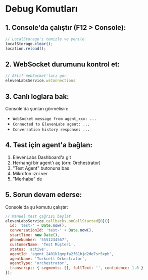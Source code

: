 # Debug Komutları

## 1. Console'da çalıştır (F12 > Console):

```javascript
// LocalStorage'ı temizle ve yenile
localStorage.clear();
location.reload();
```

## 2. WebSocket durumunu kontrol et:

```javascript
// Aktif WebSocket'ları gör
elevenLabsService.wsConnections
```

## 3. Canlı loglara bak:

Console'da şunları görmelisin:
- `WebSocket message from agent_xxx: ...` 
- `Connected to ElevenLabs agent: ...`
- `Conversation history response: ...`

## 4. Test için agent'a bağlan:

1. ElevenLabs Dashboard'a git
2. Herhangi bir agent'ı aç (örn: Orchestrator)
3. "Test Agent" butonuna bas
4. Mikrofon izni ver
5. "Merhaba" de

## 5. Sorun devam ederse:

Console'da şu komutu çalıştır:
```javascript
// Manuel test çağrısı başlat
elevenLabsService.callbacks.onCallStarted[0]({
  id: 'test-' + Date.now(),
  conversationId: 'test-' + Date.now(),
  startTime: new Date(),
  phoneNumber: '5551234567',
  customerName: 'Test Müşteri',
  status: 'active',
  agentId: 'agent_2401k1gvpfa2f61bjd2de7sr5xpb',
  agentName: 'Turkcell Orkestratör',
  agentType: 'orchestrator',
  transcript: { segments: [], fullText: '', confidence: 1.0 }
});
```